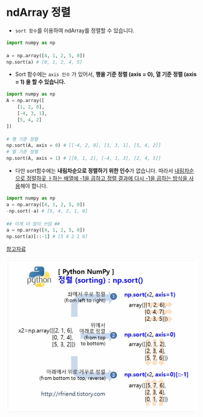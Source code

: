 # ndArray 정렬

- `sort 함수`를 이용하여 ndArray를 정렬할 수 있습니다.

```python
import numpy as np

a = np.array([4, 1, 2, 5, 0])
np.sort(a) # [0, 1, 2, 4, 5]
```



- Sort 함수에는 `axis 인수` 가 있어서, **행을 기준 정렬 (axis = 0), 열 기준 정렬 (axis = 1) 을 할 수 있습니다.**

```python
import numpy as np
A = np.array([
    [1, 2, 0],
    [-4, 3, 1],
    [5, 4, 2]
])

# 행 기준 정렬
np.sort(A, axis = 0) # [[-4, 2, 0], [1, 3, 1], [5, 4, 2]]
# 열 기준 정렬
np.sort(A, axis = 1) # [[0, 1, 2], [-4, 1, 3], [2, 4, 5]]
```



- 다만 sort함수에는 **내림차순으로 정렬하기 위한 인수**가 없습니다. 따라서 <u>내림차순으로 정렬하곶 ㅏ하는 배열에 -1을 곱하고 정렬 결과에 다시 -1을 곱하는 방식을 사용</u>해야 합니다.

```python
import numpy as np
a = np.array([4, 1, 2, 5, 0])
-np.sort(-a) # [5, 4, 2, 1, 0]

## 이게 더 많이 쓰임 ##
a = np.array([4, 1, 2, 5, 0])
np.sort(a)[::-1] # [5 4 2 1 0]
```



[참고자료](https://rfriend.tistory.com/357)

![image-20200820192026480](images/image-20200820192026480.png)